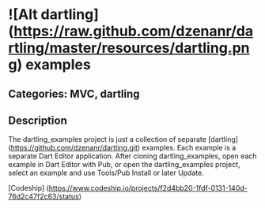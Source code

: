 # ![Alt dartling] (https://raw.github.com/dzenanr/dartling/master/resources/dartling.png) **examples**

## Categories: MVC, dartling

## Description

The dartling_examples project is just a collection of separate
[dartling] (https://github.com/dzenanr/dartling.git) examples.
Each example is a separate Dart Editor application.
After cloning dartling_examples, open each example in Dart Editor with Pub,
or open the dartling_examples project, select an example and use
Tools/Pub Install or later Update.

[Codeship] (https://www.codeship.io/projects/f2d4bb20-1fdf-0131-140d-76d2c47f2c63/status)




